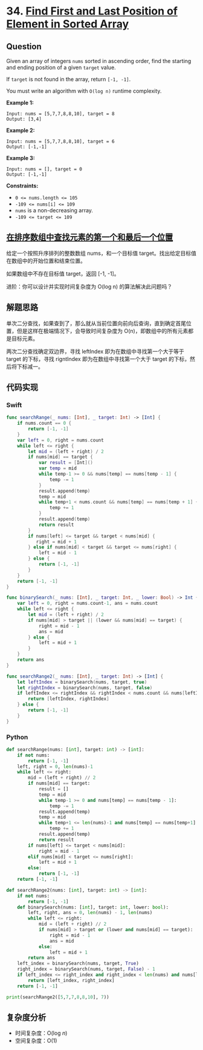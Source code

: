 # 34. [Find First and Last Position of Element in Sorted Array](https://leetcode.com/problems/find-first-and-last-position-of-element-in-sorted-array/)

## Question

Given an array of integers `nums` sorted in ascending order, find the starting and ending position of a given `target` value.

If `target` is not found in the array, return `[-1, -1]`.

You must write an algorithm with `O(log n)` runtime complexity. 

**Example 1:**

```
Input: nums = [5,7,7,8,8,10], target = 8
Output: [3,4]
```

**Example 2:**

```
Input: nums = [5,7,7,8,8,10], target = 6
Output: [-1,-1]
```

**Example 3:**

```
Input: nums = [], target = 0
Output: [-1,-1]
```

**Constraints:**

- `0 <= nums.length <= 105`
- `-109 <= nums[i] <= 109`
- `nums` is a non-decreasing array.
- `-109 <= target <= 109`

## [在排序数组中查找元素的第一个和最后一个位置](https://leetcode-cn.com/problems/find-first-and-last-position-of-element-in-sorted-array/)

给定一个按照升序排列的整数数组 nums，和一个目标值 target。找出给定目标值在数组中的开始位置和结束位置。

如果数组中不存在目标值 target，返回 [-1, -1]。

进阶：你可以设计并实现时间复杂度为 O(log n) 的算法解决此问题吗？

## 解题思路

单次二分查找，如果查到了，那么就从当前位置向前向后查询，直到确定首尾位置，但是这样在极端情况下，会导致时间复杂度为 O(n)，即数组中的所有元素都是目标元素。

两次二分查找确定双边界，寻找 leftIndex 即为在数组中寻找第一个大于等于 target 的下标，寻找 rigntIndex 即为在数组中寻找第一个大于 target 的下标，然后将下标减一。

## 代码实现

### Swift

```swift
func searchRange(_ nums: [Int], _ target: Int) -> [Int] {
    if nums.count == 0 {
        return [-1, -1]
    }
    var left = 0, right = nums.count
    while left <= right {
        let mid = (left + right) / 2
        if nums[mid] == target {
            var result = [Int]()
            var temp = mid
            while temp-1 >= 0 && nums[temp] == nums[temp - 1] {
                temp -= 1
            }
            result.append(temp)
            temp = mid
            while temp+1 < nums.count && nums[temp] == nums[temp + 1] {
                temp += 1
            }
            result.append(temp)
            return result
        }
        if nums[left] <= target && target < nums[mid] {
           right = mid + 1
        } else if nums[mid] < target && target <= nums[right] {
            left = mid - 1
        } else {
            return [-1, -1]
        }
    }
    return [-1, -1]
}

func binarySearch(_ nums: [Int], _ target: Int, _ lower: Bool) -> Int {
    var left = 0, right = nums.count-1, ans = nums.count
    while left <= right {
        let mid = (left + right) / 2
        if nums[mid] > target || (lower && nums[mid] == target) {
            right = mid - 1
            ans = mid
        } else {
            left = mid + 1
        }
    }
    return ans
}

func searchRange2(_ nums: [Int], _ target: Int) -> [Int] {
    let leftIndex = binarySearch(nums, target, true)
    let rightIndex = binarySearch(nums, target, false)
    if leftIndex <= rightIndex && rightIndex < nums.count && nums[leftIndex] == target && nums[rightIndex] == target {
        return [leftIndex, rightIndex]
    } else {
        return [-1, -1]
    }
}
```

### Python

```python
def searchRange(nums: [int], target: int) -> [int]:
	if not nums:
		return [-1, -1]
	left, right = 0, len(nums)-1
	while left <= right:
		mid = (left + right) // 2
		if nums[mid] == target:
			result = []
			temp = mid
			while temp-1 >= 0 and nums[temp] == nums[temp - 1]:
				temp -= 1
			result.append(temp)
			temp = mid
			while temp+1 <= len(nums)-1 and nums[temp] == nums[temp+1]:
				temp += 1
			result.append(temp)
			return result
		if nums[left] <= target < nums[mid]:
			right = mid - 1
		elif nums[mid] < target <= nums[right]:
			left = mid + 1
		else:
			return [-1, -1]
	return [-1, -1]

def searchRange2(nums: [int], target: int) -> [int]:
	if not nums:
		return [-1, -1]
	def binarySearch(nums: [int], target: int, lower: bool):
		left, right, ans = 0, len(nums) - 1, len(nums)
		while left <= right:
			mid = (left + right) // 2
			if nums[mid] > target or (lower and nums[mid] == target):
				right = mid - 1
				ans = mid
			else:
				left = mid + 1
		return ans
	left_index = binarySearch(nums, target, True)
	right_index = binarySearch(nums, target, False) - 1
	if left_index <= right_index and right_index < len(nums) and nums[left_index] == target and nums[right_index] == target:
		return [left_index, right_index]
	return [-1, -1]

print(searchRange2([5,7,7,8,8,10], 7))
```

## 复杂度分析

- 时间复杂度：O(log *n*)
- 空间复杂度：O(1)

